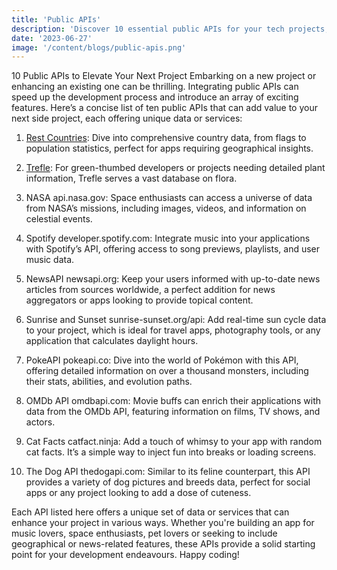 ```yaml
---
title: 'Public APIs'
description: 'Discover 10 essential public APIs for your tech projects, covering everything from global data and music to space exploration and more. Enhance your apps with APIs for countries, plants, NASA, Spotify, news, sunrise/sunset, Pokémon, movies, and pet facts. Ideal for developers seeking to add unique data and functionality.'
date: '2023-06-27'
image: '/content/blogs/public-apis.png'
---
```


10 Public APIs to Elevate Your Next Project
Embarking on a new project or enhancing an existing one can be thrilling. Integrating public APIs can speed up the development process and introduce an array of exciting features. Here’s a concise list of ten public APIs that can add value to your next side project, each offering unique data or services:

1. [Rest Countries](https://restcountries.com): Dive into comprehensive country data, from flags to population statistics, perfect for apps requiring geographical insights.

2. [Trefle](trefle.io): For green-thumbed developers or projects needing detailed plant information, Trefle serves a vast database on flora.

3. NASA
   api.nasa.gov: Space enthusiasts can access a universe of data from NASA’s missions, including images, videos, and information on celestial events.

4. Spotify
   developer.spotify.com: Integrate music into your applications with Spotify’s API, offering access to song previews, playlists, and user music data.

5. NewsAPI
   newsapi.org: Keep your users informed with up-to-date news articles from sources worldwide, a perfect addition for news aggregators or apps looking to provide topical content.

6. Sunrise and Sunset
   sunrise-sunset.org/api: Add real-time sun cycle data to your project, which is ideal for travel apps, photography tools, or any application that calculates daylight hours.

7. PokeAPI
   pokeapi.co: Dive into the world of Pokémon with this API, offering detailed information on over a thousand monsters, including their stats, abilities, and evolution paths.

8. OMDb API
   omdbapi.com: Movie buffs can enrich their applications with data from the OMDb API, featuring information on films, TV shows, and actors.

9. Cat Facts
   catfact.ninja: Add a touch of whimsy to your app with random cat facts. It’s a simple way to inject fun into breaks or loading screens.

10. The Dog API
    thedogapi.com: Similar to its feline counterpart, this API provides a variety of dog pictures and breeds data, perfect for social apps or any project looking to add a dose of cuteness.

Each API listed here offers a unique set of data or services that can enhance your project in various ways. Whether you're building an app for music lovers, space enthusiasts, pet lovers or seeking to include geographical or news-related features, these APIs provide a solid starting point for your development endeavours. Happy coding!
